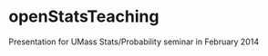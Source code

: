 openStatsTeaching
=================

Presentation for UMass Stats/Probability seminar in February 2014
